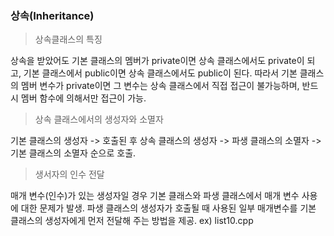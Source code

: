 ### 상속(Inheritance)

> 상속클래스의 특징

상속을 받았어도 기본 클래스의 멤버가 private이면 상속 클래스에서도 private이 되고, 기본 클래스에서 public이면 상속 클래스에서도 public이 된다.
따라서 기본 클래스의 멤버 변수가 private이면 그 변수는 상속 클래스에서 직접 접근이 불가능하며, 반드시 멤버 함수에 의해서만 접근이 가능.

> 상속 클래스에서의 생성자와 소멸자

기본 클래스의 생성자 -> 호출된 후 상속 클래스의 생성자 -> 파생 클래스의 소멸자 -> 기본 클래스의 소멸자 순으로 호출.

> 생서자의 인수 전달

매개 변수(인수)가 있는 생성자일 경우 기본 클래스와 파생 클래스에서 매개 변수 사용에 대한 문제가 발생. 파생 클래스의 생성자가 호출될 때 사용된 일부 매개변수를 기본 클래스의 생성자에게 먼저 전달해 주는 방법을 제공. ex) list10.cpp

